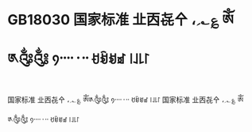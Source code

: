 # GB18030 国家标准 㐀㐁㐂㐃 ،؍؎؏ ༀ༁༂༃ ᠀᠁᠂᠃ ꀀꀁꀂꀃ ꒐꒑꒒꒓
国家标准 㐀㐁㐂㐃 ،؍؎؏ ༀ༁༂༃ ᠀᠁᠂᠃ ꀀꀁꀂꀃ ꒐꒑꒒꒓
国家标准 㐀㐁㐂㐃 ،؍؎؏ ༀ༁༂༃ ᠀᠁᠂᠃ ꀀꀁꀂꀃ ꒐꒑꒒꒓
